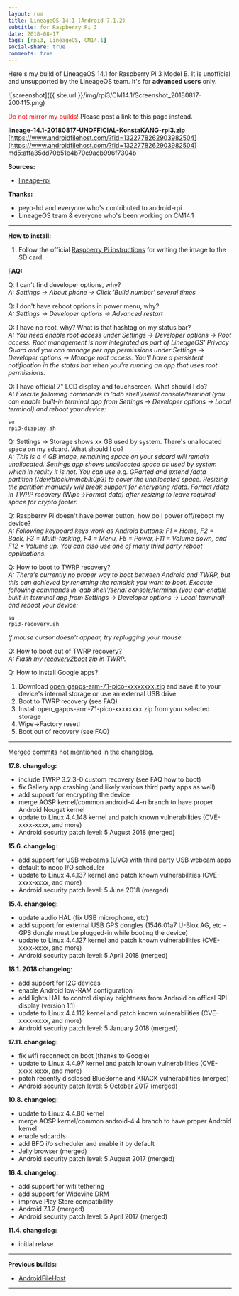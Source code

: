 ```yaml
---
layout: rom
title: LineageOS 14.1 (Android 7.1.2)
subtitle: for Raspberry Pi 3
date: 2018-08-17
tags: [rpi3, LineageOS, CM14.1]
social-share: true
comments: true
---
```


Here's my build of LineageOS 14.1 for Raspberry Pi 3 Model B. It is unofficial and unsupported by the LineageOS team. It's for **advanced users** only.

![screenshot]({{ site.url }}/img/rpi3/CM14.1/Screenshot_20180817-200415.png)

<span style="color:#FF0000;">Do not mirror my builds!</span> Please post a link to this page instead.

**lineage-14.1-20180817-UNOFFICIAL-KonstaKANG-rpi3.zip**  
[https://www.androidfilehost.com/?fid=1322778262903982504](https://www.androidfilehost.com/?fid=1322778262903982504)  
md5:affa35dd70b51e4b70c9acb996f7304b

**Sources:**

- [lineage-rpi](https://github.com/lineage-rpi)


**Thanks:**

- peyo-hd and everyone who's contributed to android-rpi
- LineageOS team & everyone who's been working on CM14.1

----

**How to install:**

1. Follow the official [Raspberry Pi instructions](https://www.raspberrypi.org/documentation/computers/getting-started.html#installing-the-operating-system) for writing the image to the SD card.

**FAQ:**

Q: I can't find developer options, why?  
*A: Settings -> About phone -> Click 'Build number' several times*

Q: I don't have reboot options in power menu, why?  
*A: Settings -> Developer options -> Advanced restart*

Q: I have no root, why? What is that hashtag on my status bar?  
*A: You need enable root access under Settings -> Developer options -> Root access. Root management is now integrated as part of LineageOS' Privacy Guard and you can manage per app permissions under Settings -> Developer options -> Manage root access. You'll have a persistent notification in the status bar when you're running an app that uses root permissions.*

Q: I have official 7" LCD display and touchscreen. What should I do?  
*A: Execute following commands in 'adb shell'/serial console/terminal (you can enable built-in terminal app from Settings -> Developer options -> Local terminal) and reboot your device:*

```
su
rpi3-display.sh
```

Q: Settings -> Storage shows xx GB used by system. There's unallocated space on my sdcard. What should I do?  
*A: This is a 4 GB image, remaining space on your sdcard will remain unallocated. Settings app shows unallocated space as used by system which in reality it is not. You can use e.g. GParted and extend /data partition (/dev/block/mmcblk0p3) to cover the unallocated space. Resizing the partition manually will break support for encrypting /data. Format /data in TWRP recovery (Wipe->Format data) after resizing to leave required space for crypto footer.*

Q: Raspberry Pi doesn't have power button, how do I power off/reboot my device?  
*A: Following keyboard keys work as Android buttons: F1 = Home, F2 = Back, F3 = Multi-tasking, F4 = Menu, F5 = Power, F11 = Volume down, and F12 = Volume up. You can also use one of many third party reboot applications.*

Q: How to boot to TWRP recovery?  
*A: There's currently no proper way to boot between Android and TWRP, but this can achieved by renaming the ramdisk you want to boot. Execute following commands in 'adb shell'/serial console/terminal (you can enable built-in terminal app from Settings -> Developer options -> Local terminal) and reboot your device:*

```
su
rpi3-recovery.sh
```

*If mouse cursor doesn't appear, try replugging your mouse.*

Q: How to boot out of TWRP recovery?  
*A: Flash my [recovery2boot](https://www.androidfilehost.com/?fid=1322778262903982323) zip in TWRP.*

Q: How to install Google apps?  

1. Download [open_gapps-arm-7.1-pico-xxxxxxxx.zip](http://opengapps.org/?arch=arm&api=7.1&variant=pico) and save it to your device's internal storage or use an external USB drive
2. Boot to TWRP recovery (see FAQ)
3. Install open_gapps-arm-7.1-pico-xxxxxxxx.zip from your selected storage
4. Wipe->Factory reset!
5. Boot out of recovery (see FAQ)

----

[Merged commits](https://review.lineageos.org/#/q/status:merged++branch:cm-14.1+-project:%255E.*device.*+-project:%255E.*kernel.*,n,z) not mentioned in the changelog.


**17.8. changelog:**

- include TWRP 3.2.3-0 custom recovery (see FAQ how to boot)
- fix Gallery app crashing (and likely various third party apps as well)
- add support for encrypting the device
- merge AOSP kernel/common android-4.4-n branch to have proper Android Nougat kernel
- update to Linux 4.4.148 kernel and patch known vulnerabilities (CVE-xxxx-xxxx, and more)
- Android security patch level: 5 August 2018 (merged)


**15.6. changelog:**

- add support for USB webcams (UVC) with third party USB webcam apps
- default to noop I/O scheduler
- update to Linux 4.4.137 kernel and patch known vulnerabilities (CVE-xxxx-xxxx, and more)
- Android security patch level: 5 June 2018 (merged)

**15.4. changelog:**

- update audio HAL (fix USB microphone, etc)
- add support for external USB GPS dongles (1546:01a7 U-Blox AG, etc - GPS dongle must be plugged-in while booting the device)
- update to Linux 4.4.127 kernel and patch known vulnerabilities (CVE-xxxx-xxxx, and more)
- Android security patch level: 5 April 2018 (merged)

**18.1. 2018 changelog:**

- add support for I2C devices
- enable Android low-RAM configuration
- add lights HAL to control display brightness from Android on offical RPI display (version 1.1)
- update to Linux 4.4.112 kernel and patch known vulnerabilities (CVE-xxxx-xxxx, and more)
- Android security patch level: 5 January 2018 (merged)

**17.11. changelog:**

- fix wifi reconnect on boot (thanks to Google)
- update to Linux 4.4.97 kernel and patch known vulnerabilities (CVE-xxxx-xxxx, and more)
- patch recently disclosed BlueBorne and KRACK vulnerabilities (merged)
- Android security patch level: 5 October 2017 (merged)

**10.8. changelog:**

- update to Linux 4.4.80 kernel
- merge AOSP kernel/common android-4.4 branch to have proper Android kernel
- enable sdcardfs
- add BFQ i/o scheduler and enable it by default
- Jelly browser (merged)
- Android security patch level: 5 August 2017 (merged)

**16.4. changelog:**

- add support for wifi tethering
- add support for Widevine DRM
- improve Play Store compatibility
- Android 7.1.2 (merged)
- Android security patch level: 5 April 2017 (merged)

**11.4. changelog:**

- initial relase

----

**Previous builds:**

- [AndroidFileHost](https://www.androidfilehost.com/?w=files&flid=170874)

----
